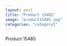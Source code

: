 ```yaml
---
layout: post
title: "Product 15485"
image: "product15485.jpg"
categories: "category1"
---
```

Product 15485
